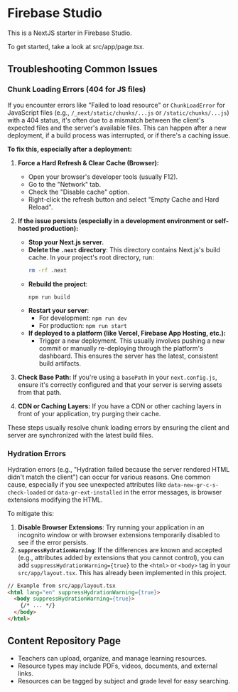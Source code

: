 # Firebase Studio

This is a NextJS starter in Firebase Studio.

To get started, take a look at src/app/page.tsx.

## Troubleshooting Common Issues

### Chunk Loading Errors (404 for JS files)

If you encounter errors like "Failed to load resource" or `ChunkLoadError` for JavaScript files (e.g., `/_next/static/chunks/...js` or `/static/chunks/...js`) with a 404 status, it's often due to a mismatch between the client's expected files and the server's available files. This can happen after a new deployment, if a build process was interrupted, or if there's a caching issue.

**To fix this, especially after a deployment:**

1.  **Force a Hard Refresh & Clear Cache (Browser):**
    *   Open your browser's developer tools (usually F12).
    *   Go to the "Network" tab.
    *   Check the "Disable cache" option.
    *   Right-click the refresh button and select "Empty Cache and Hard Reload".

2.  **If the issue persists (especially in a development environment or self-hosted production):**
    *   **Stop your Next.js server.**
    *   **Delete the `.next` directory**: This directory contains Next.js's build cache. In your project's root directory, run:
        ```bash
        rm -rf .next
        ```
    *   **Rebuild the project**:
        ```bash
        npm run build
        ```
    *   **Restart your server**:
        *   For development: `npm run dev`
        *   For production: `npm run start`
    *   **If deployed to a platform (like Vercel, Firebase App Hosting, etc.):**
        *   Trigger a new deployment. This usually involves pushing a new commit or manually re-deploying through the platform's dashboard. This ensures the server has the latest, consistent build artifacts.

3.  **Check Base Path:** If you're using a `basePath` in your `next.config.js`, ensure it's correctly configured and that your server is serving assets from that path.

4.  **CDN or Caching Layers:** If you have a CDN or other caching layers in front of your application, try purging their cache.

These steps usually resolve chunk loading errors by ensuring the client and server are synchronized with the latest build files.

### Hydration Errors

Hydration errors (e.g., "Hydration failed because the server rendered HTML didn't match the client") can occur for various reasons. One common cause, especially if you see unexpected attributes like `data-new-gr-c-s-check-loaded` or `data-gr-ext-installed` in the error messages, is browser extensions modifying the HTML.

To mitigate this:
1.  **Disable Browser Extensions**: Try running your application in an incognito window or with browser extensions temporarily disabled to see if the error persists.
2.  **`suppressHydrationWarning`**: If the differences are known and accepted (e.g., attributes added by extensions that you cannot control), you can add `suppressHydrationWarning={true}` to the `<html>` or `<body>` tag in your `src/app/layout.tsx`. This has already been implemented in this project.

```html
// Example from src/app/layout.tsx
<html lang="en" suppressHydrationWarning={true}>
  <body suppressHydrationWarning={true}>
    {/* ... */}
  </body>
</html>
```

## Content Repository Page
- Teachers can upload, organize, and manage learning resources.
- Resource types may include PDFs, videos, documents, and external links.
- Resources can be tagged by subject and grade level for easy searching.

```

